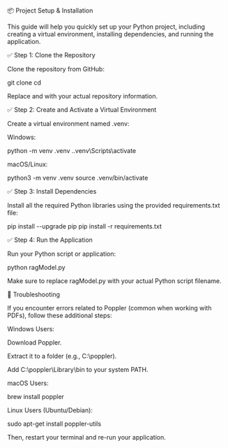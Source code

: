 📦 Project Setup & Installation

This guide will help you quickly set up your Python project, including creating a virtual environment, installing dependencies, and running the application.

✅ Step 1: Clone the Repository

Clone the repository from GitHub:

git clone <your-repo-url>
cd <your-repo-name>

Replace <your-repo-url> and <your-repo-name> with your actual repository information.

✅ Step 2: Create and Activate a Virtual Environment

Create a virtual environment named .venv:

Windows:

python -m venv .venv
.\.venv\Scripts\activate

macOS/Linux:

python3 -m venv .venv
source .venv/bin/activate

✅ Step 3: Install Dependencies

Install all the required Python libraries using the provided requirements.txt file:

pip install --upgrade pip
pip install -r requirements.txt

✅ Step 4: Run the Application

Run your Python script or application:

python ragModel.py

Make sure to replace ragModel.py with your actual Python script filename.

🚩 Troubleshooting

If you encounter errors related to Poppler (common when working with PDFs), follow these additional steps:

Windows Users:

Download Poppler.

Extract it to a folder (e.g., C:\poppler).

Add C:\poppler\Library\bin to your system PATH.

macOS Users:

brew install poppler

Linux Users (Ubuntu/Debian):

sudo apt-get install poppler-utils

Then, restart your terminal and re-run your application.